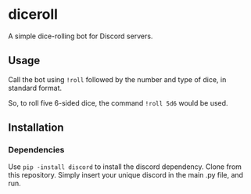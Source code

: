 # diceroll
A simple dice-rolling bot for Discord servers.

## Usage

Call the bot using `!roll` followed by the number and type of dice, in standard format.

So, to roll five 6-sided dice, the command `!roll 5d6` would be used.

## Installation
### Dependencies
Use `pip -install discord` to install the discord dependency.
Clone from this repository.
Simply insert your unique discord in the main .py file, and run.
